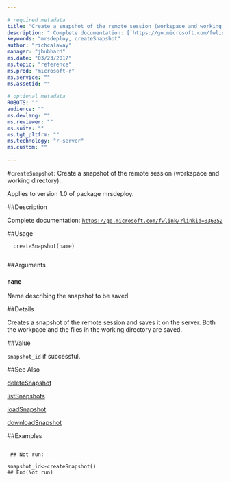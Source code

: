 ```yaml
--- 
 
# required metadata 
title: "Create a snapshot of the remote session (workspace and working directory)." 
description: " Complete documentation: [`https://go.microsoft.com/fwlink/?linkid=836352`](https://go.microsoft.com/fwlink/?linkid=836352)  " 
keywords: "mrsdeploy, createSnapshot" 
author: "richcalaway" 
manager: "jhubbard" 
ms.date: "03/23/2017" 
ms.topic: "reference" 
ms.prod: "microsoft-r" 
ms.service: "" 
ms.assetid: "" 
 
# optional metadata 
ROBOTS: "" 
audience: "" 
ms.devlang: "" 
ms.reviewer: "" 
ms.suite: "" 
ms.tgt_pltfrm: "" 
ms.technology: "r-server" 
ms.custom: "" 
 
--- 
```

 
 
 
 
 #`createSnapshot`: Create a snapshot of the remote session (workspace and working directory).

 Applies to version 1.0 of package mrsdeploy.
 
 ##Description
 
Complete documentation: [`https://go.microsoft.com/fwlink/?linkid=836352`](https://go.microsoft.com/fwlink/?linkid=836352)

 
 
 ##Usage

```   
  createSnapshot(name)
 
```
 
 ##Arguments

   
  
 ### `name`
 Name describing the snapshot to be saved. 
  
 
 
 ##Details
 
Creates a snapshot of the remote session and saves it on the server. Both the workpace
and the files in the working directory are saved.
 
 
 ##Value
 
`snapshot_id` if successful.
 
 ##See Also
 
[deleteSnapshot](deleteSnapshot.md)

[listSnapshots](listSnapshots.md)

[loadSnapshot](loadSnapshot.md)

[downloadSnapshot](downloadSnapshot.md)
   
 ##Examples

 ```
   
  ## Not run:
 
snapshot_id<-createSnapshot()
 ## End(Not run) 
  
 
```
 
 

